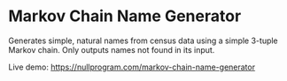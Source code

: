 # Markov Chain Name Generator

Generates simple, natural names from census data using a simple 3-tuple
Markov chain. Only outputs names not found in its input.

Live demo: <https://nullprogram.com/markov-chain-name-generator>
